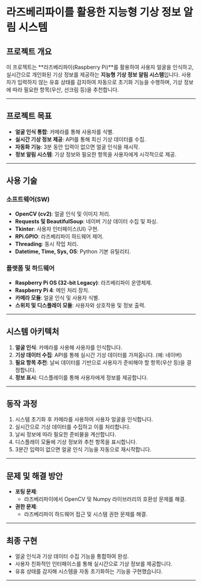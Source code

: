 # 라즈베리파이를 활용한 지능형 기상 정보 알림 시스템

## 프로젝트 개요
이 프로젝트는 **라즈베리파이(Raspberry Pi)**를 활용하여 사용자 얼굴을 인식하고, 실시간으로 개인화된 기상 정보를 제공하는 **지능형 기상 정보 알림 시스템**입니다. 사용자가 입력하지 않는 유휴 상태를 감지하여 자동으로 초기화 기능을 수행하며, 기상 정보에 따라 필요한 항목(우산, 선크림 등)을 추천합니다.

---

## 프로젝트 목표
- **얼굴 인식 통합**: 카메라를 통해 사용자를 식별.
- **실시간 기상 정보 제공**: API를 통해 최신 기상 데이터를 수집.
- **자동화 기능**: 3분 동안 입력이 없으면 얼굴 인식을 재시작.
- **정보 알림 시스템**: 기상 정보와 필요한 항목을 사용자에게 시각적으로 제공.

---

## 사용 기술

### **소프트웨어(SW)**
- **OpenCV (cv2)**: 얼굴 인식 및 이미지 처리.
- **Requests 및 BeautifulSoup**: 네이버 기상 데이터 수집 및 파싱.
- **Tkinter**: 사용자 인터페이스(UI) 구현.
- **RPi.GPIO**: 라즈베리파이 하드웨어 제어.
- **Threading**: 동시 작업 처리.
- **Datetime, Time, Sys, OS**: Python 기본 유틸리티.

### **플랫폼 및 하드웨어**
- **Raspberry Pi OS (32-bit Legacy)**: 라즈베리파이 운영체제.
- **Raspberry Pi 4**: 메인 처리 장치.
- **카메라 모듈**: 얼굴 인식 및 사용자 식별.
- **스위치 및 디스플레이 모듈**: 사용자와 상호작용 및 정보 출력.

---

## 시스템 아키텍처
1. **얼굴 인식**: 카메라를 사용해 사용자를 인식합니다.
2. **기상 데이터 수집**: API를 통해 실시간 기상 데이터를 가져옵니다. (예: 네이버)
3. **필요 항목 추천**: 날씨 데이터를 기반으로 사용자가 준비해야 할 항목(우산 등)을 결정합니다.
4. **정보 표시**: 디스플레이를 통해 사용자에게 정보를 제공합니다.

---

## 동작 과정
1. 시스템 초기화 후 카메라를 사용하여 사용자 얼굴을 인식합니다.
2. 실시간으로 기상 데이터를 수집하고 이를 처리합니다.
3. 날씨 정보에 따라 필요한 준비물을 계산합니다.
4. 디스플레이 모듈에 기상 정보와 추천 항목을 표시합니다.
5. 3분간 입력이 없으면 얼굴 인식 기능을 자동으로 재시작합니다.

---

## 문제 및 해결 방안
- **포팅 문제**:
  - 라즈베리파이에서 OpenCV 및 Numpy 라이브러리의 호환성 문제를 해결.
- **권한 문제**:
  - 라즈베리파이 하드웨어 접근 및 시스템 권한 문제를 해결.

---

## 최종 구현
- 얼굴 인식과 기상 데이터 수집 기능을 통합하여 완성.
- 사용자 친화적인 인터페이스를 통해 실시간으로 기상 정보를 제공합니다.
- 유휴 상태를 감지해 시스템을 자동 초기화하는 기능을 구현했습니다.

---
